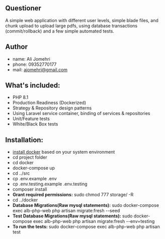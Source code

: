 ## Questioner

A simple web application with different user levels, simple blade files, and chunk upload to upload large pdfs, using
database transactions (commit/rollback) and a few simple automated tests.

## Author

- name: Ali Jomehri
- phone: 09352770177
- mail: ajomehri@gmail.com

## What's included:

- PHP 8.1
- Production Readiness (Dockerized)
- Strategy & Repository design patterns
- Using Laravel service container, binding of services & repositories
- Unit/Feature tests
- White/Black Box tests

## Installation:

- [install docker](https://docs.docker.com/get-docker/) based on your system environment
- cd project folder
- cd docker
- docker-compose up
- cd ../src
- cp .env.example .env
- cp .env.testing.example .env.testing
- composer install
- **Grant required permissions:** sudo chmod 777 storage/ -R
- cd ../docker
- **Database Migrations(Raw mysql statements):** sudo docker-compose exec alb-php-web php artisan migrate:fresh --seed
- **Test Database Migrations(Raw mysql statements):** sudo docker-compose exec alb-php-web php artisan migrate:fresh
  --env=testing
- **To run the tests:** sudo docker-compose exec alb-php-web php artisan test
